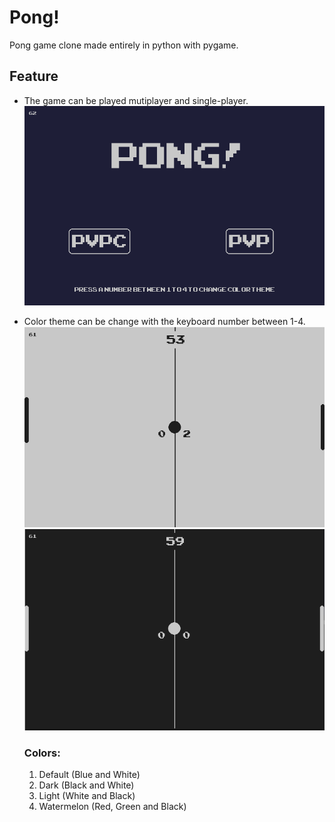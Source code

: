 # Pong!

Pong game clone made entirely in python with pygame.

## Feature

* The game can be played mutiplayer and single-player.
![](menu.png)

* Color theme can be change with the keyboard number between 1-4.
![](color_light.png)
![](color_dark.png)

    ### Colors:
    1) Default (Blue and White)
    2) Dark (Black and White)
    3) Light (White and Black)
    4) Watermelon (Red, Green and Black)
